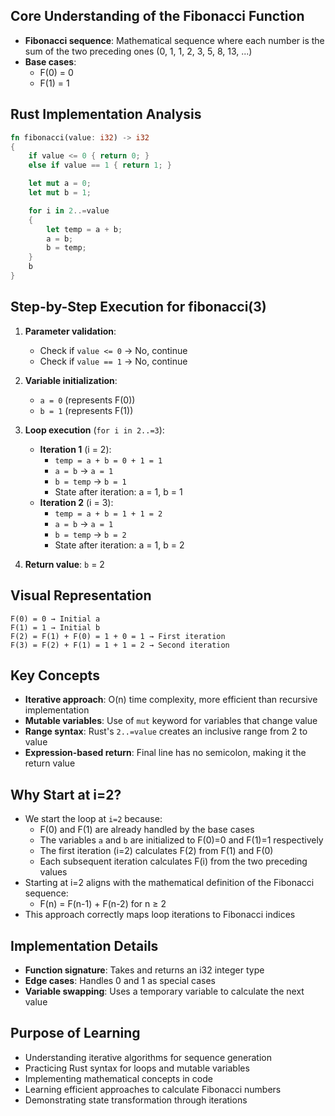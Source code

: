 ## Core Understanding of the Fibonacci Function

- **Fibonacci sequence**: Mathematical sequence where each number is the sum of the two preceding ones (0, 1, 1, 2, 3, 5, 8, 13, ...)
- **Base cases**:
    - F(0) = 0
    - F(1) = 1

## Rust Implementation Analysis

```rust
fn fibonacci(value: i32) -> i32
{
    if value <= 0 { return 0; }
    else if value == 1 { return 1; }

    let mut a = 0;
    let mut b = 1;

    for i in 2..=value 
    {
        let temp = a + b;
        a = b;
        b = temp;
    }
    b
}
```

## Step-by-Step Execution for fibonacci(3)

1. **Parameter validation**:
    
    - Check if `value <= 0` → No, continue
    - Check if `value == 1` → No, continue
2. **Variable initialization**:
    
    - `a = 0` (represents F(0))
    - `b = 1` (represents F(1))
3. **Loop execution** (`for i in 2..=3`):
    
    - **Iteration 1** (i = 2):
        - `temp = a + b = 0 + 1 = 1`
        - `a = b` → `a = 1`
        - `b = temp` → `b = 1`
        - State after iteration: a = 1, b = 1
    - **Iteration 2** (i = 3):
        - `temp = a + b = 1 + 1 = 2`
        - `a = b` → `a = 1`
        - `b = temp` → `b = 2`
        - State after iteration: a = 1, b = 2
4. **Return value**: `b` = 2
    

## Visual Representation

```
F(0) = 0 → Initial a
F(1) = 1 → Initial b
F(2) = F(1) + F(0) = 1 + 0 = 1 → First iteration
F(3) = F(2) + F(1) = 1 + 1 = 2 → Second iteration
```

## Key Concepts

- **Iterative approach**: O(n) time complexity, more efficient than recursive implementation
- **Mutable variables**: Use of `mut` keyword for variables that change value
- **Range syntax**: Rust's `2..=value` creates an inclusive range from 2 to value
- **Expression-based return**: Final line has no semicolon, making it the return value

## Why Start at i=2?

- We start the loop at `i=2` because:
    - F(0) and F(1) are already handled by the base cases
    - The variables `a` and `b` are initialized to F(0)=0 and F(1)=1 respectively
    - The first iteration (i=2) calculates F(2) from F(1) and F(0)
    - Each subsequent iteration calculates F(i) from the two preceding values
- Starting at i=2 aligns with the mathematical definition of the Fibonacci sequence:
    - F(n) = F(n-1) + F(n-2) for n ≥ 2
- This approach correctly maps loop iterations to Fibonacci indices

## Implementation Details

- **Function signature**: Takes and returns an i32 integer type
- **Edge cases**: Handles 0 and 1 as special cases
- **Variable swapping**: Uses a temporary variable to calculate the next value

## Purpose of Learning

- Understanding iterative algorithms for sequence generation
- Practicing Rust syntax for loops and mutable variables
- Implementing mathematical concepts in code
- Learning efficient approaches to calculate Fibonacci numbers
- Demonstrating state transformation through iterations